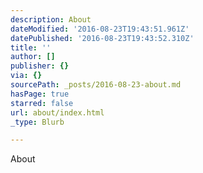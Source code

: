 ```yaml
---
description: About
dateModified: '2016-08-23T19:43:51.961Z'
datePublished: '2016-08-23T19:43:52.310Z'
title: ''
author: []
publisher: {}
via: {}
sourcePath: _posts/2016-08-23-about.md
hasPage: true
starred: false
url: about/index.html
_type: Blurb

---
```

About